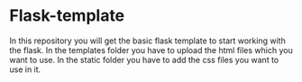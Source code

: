 # Flask-template
In this repository you will get the basic flask template to start working with the flask. In the templates folder you have to upload the html files which you want to use. In the static folder you have to add the css files you want to use in it.
